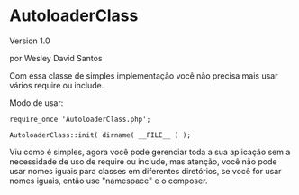 # AutoloaderClass #

Version 1.0

por Wesley David Santos

Com essa classe de simples implementação você não precisa mais usar vários require ou include.

Modo de usar:


    require_once 'AutoloaderClass.php';

    AutoloaderClass::init( dirname( __FILE__ ) );  


Viu como é simples, agora você pode gerenciar toda a sua aplicação sem a necessidade de uso de require ou include, mas atenção, você não pode usar nomes iguais para classes em diferentes diretórios, se você for usar nomes iguais, então use "namespace" e o composer.
